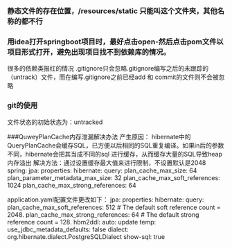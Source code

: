 
### 静态文件的存在位置，/resources/static 只能叫这个文件夹，其他名称的都不行
### 用idea打开springboot项目时，最好点击open-然后点击pom文件以项目形式打开，避免出现项目找不到依赖库的情况。
很多的依赖类报红的情况
.gitignore只会忽略.gitignore编写之后的未跟踪的（untrack）文件，而在编写.gitignore之前已经add 和 commit的文件则不会被忽略


### git的使用
文件状态的初始状态为：untracked

###QuweyPlanCache内存泄漏解决办法
产生原因： hibernate中的QueryPlanCache会缓存SQL，已方便以后相同的SQL重复编译。如果in后的参数不同，hibernate会把其当成不同的sql
进行缓存，从而缓存大量的SQL导致heap内存溢出
解决方法：通过设置缓存最大值来进行限制，不设置默认是2048
spring:
  jpa:
    properties:
      hibernate:
        query:
          plan_cache_max_size: 64
          plan_parameter_metadata_max_size: 32
          plan_cache_max_soft_references: 1024
          plan_cache_max_strong_references: 64

application.yaml配置文件更改如下：
jpa:
    properties:
      hibernate:
        query:
          plan_cache_max_soft_references: 512   # The default soft reference count = 2048.
          plan_cache_max_strong_references: 64  # The default strong reference count = 128.
        hbm2ddl:
          auto: update
        temp:
          use_jdbc_metadata_defaults: false
        dialect: org.hibernate.dialect.PostgreSQLDialect
    show-sql: true